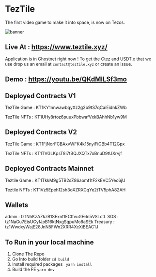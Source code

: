 # TezTile
The first video game to make it into space, is now on Tezos.

![banner](banner.png)

## Live At : https://www.teztile.xyz/

Application is in Ghostnet right now ! To get the Ctez and USDT.e that we use drop us an email at ```contact@teztile.xyz``` or create an issue.


## Demo : https://youtu.be/QKdMILSf3mo



## Deployed Contracts V1

TezTile Game : KT1KY1nnwawbqyXz2g2b9tS7qCaiEidnkZWb

TezTile NFTs : KT1UHy8rtoz6puuxPbbwafVxkBAhhNb1yw9M

## Deployed Contracts V2

TezTile Game : KT1FjNorFCBAxvWFK4k15nyiFiGBb4T12Gpx

TezTile NFTs : KT1TVGLKpsT8i7tBQJXQTx7oBnuD9tUXrvjf

## Deployed Contracts Mainnet

Teztile Game : KT1TkkM9g5TB2sZ86aomf1tF2kEVC5Yec6jU

Teztile NFTs : KT1Vz5Epeh12sh3oXZRXCqYe2tTV5phA82AH


## Wallets

admin : tz1NhKzAZkzB1SExnt1ECtfvuGE6n5VSLctL
SOS : tz1NaGu7EisUCyfJpB16ktNxgSqpuMo8aSEk
Treasury : tz1WwdxyWajE28JnN5FWn2XRR4XcXiBEAC1J


## To Run in your local machine 

1. Clone The Repo
2. Go Into build folder
 ``` cd build ```
3. Install required packages
  ``` yarn install```
4. Build the FE
 ``` yarn dev ```
